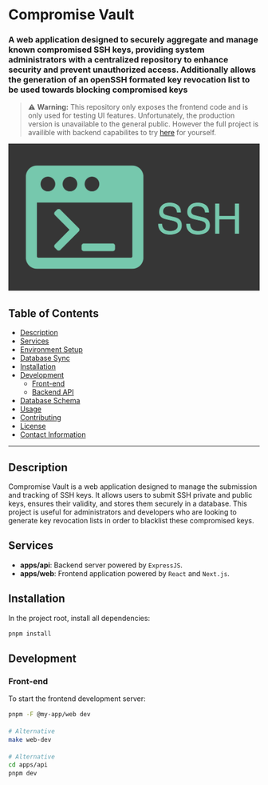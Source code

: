 
# Compromise Vault

### A web application designed to securely aggregate and manage known compromised SSH keys, providing system administrators with a centralized repository to enhance security and prevent unauthorized access. Additionally allows the generation of an openSSH formated key revocation list to be used towards blocking compromised keys

> ⚠️ **Warning:** This repository only exposes the frontend code and is only used for testing UI features. Unfortunately, the production version is unavailable to the general public. However the full project is availible with backend capabilites to try [here](https://ssh-aggregator.vercel.app/) for yourself. 

![SSH Key Submission](ssh.jpg)

## Table of Contents

- [Description](#description)
- [Services](#services)
- [Environment Setup](#environment-setup)
- [Database Sync](#database-sync)
- [Installation](#installation)
- [Development](#development)
  - [Front-end](#front-end)
  - [Backend API](#backend-api)
- [Database Schema](#database-schema)
- [Usage](#usage)
- [Contributing](#contributing)
- [License](#license)
- [Contact Information](#contact-information)

---

## Description

Compromise Vault is a web application designed to manage the submission and tracking of SSH keys. It allows users to submit SSH private and public keys, ensures their validity, and stores them securely in a database. This project is useful for administrators and developers who are looking to generate key revocation lists in order to blacklist these compromised keys.

## Services

- **apps/api**: Backend server powered by `ExpressJS`.
- **apps/web**: Frontend application powered by `React` and `Next.js`.

## Installation

In the project root, install all dependencies:
```bash
pnpm install
```

## Development

### Front-end

To start the frontend development server:
```bash
pnpm -F @my-app/web dev

# Alternative
make web-dev

# Alternative
cd apps/api
pnpm dev
```


